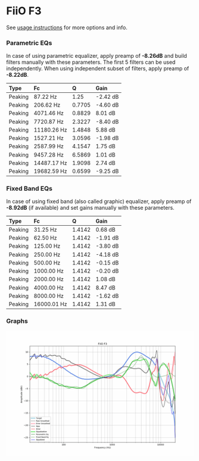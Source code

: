 # FiiO F3
See [usage instructions](https://github.com/jaakkopasanen/AutoEq#usage) for more options and info.

### Parametric EQs
In case of using parametric equalizer, apply preamp of **-8.26dB** and build filters manually
with these parameters. The first 5 filters can be used independently.
When using independent subset of filters, apply preamp of **-8.22dB**.

| Type    | Fc          |      Q | Gain     |
|:--------|:------------|:-------|:---------|
| Peaking | 87.22 Hz    | 1.25   | -2.42 dB |
| Peaking | 206.62 Hz   | 0.7705 | -4.60 dB |
| Peaking | 4071.46 Hz  | 0.8829 | 8.01 dB  |
| Peaking | 7720.87 Hz  | 2.3227 | -8.40 dB |
| Peaking | 11180.26 Hz | 1.4848 | 5.88 dB  |
| Peaking | 1527.21 Hz  | 3.0596 | -1.98 dB |
| Peaking | 2587.99 Hz  | 4.1547 | 1.75 dB  |
| Peaking | 9457.28 Hz  | 6.5869 | 1.01 dB  |
| Peaking | 14487.17 Hz | 1.9098 | 2.74 dB  |
| Peaking | 19682.59 Hz | 0.6599 | -9.25 dB |

### Fixed Band EQs
In case of using fixed band (also called graphic) equalizer, apply preamp of **-8.92dB**
(if available) and set gains manually with these parameters.

| Type    | Fc          |      Q | Gain     |
|:--------|:------------|:-------|:---------|
| Peaking | 31.25 Hz    | 1.4142 | 0.68 dB  |
| Peaking | 62.50 Hz    | 1.4142 | -1.91 dB |
| Peaking | 125.00 Hz   | 1.4142 | -3.80 dB |
| Peaking | 250.00 Hz   | 1.4142 | -4.18 dB |
| Peaking | 500.00 Hz   | 1.4142 | -0.15 dB |
| Peaking | 1000.00 Hz  | 1.4142 | -0.20 dB |
| Peaking | 2000.00 Hz  | 1.4142 | 1.08 dB  |
| Peaking | 4000.00 Hz  | 1.4142 | 8.47 dB  |
| Peaking | 8000.00 Hz  | 1.4142 | -1.62 dB |
| Peaking | 16000.01 Hz | 1.4142 | 1.31 dB  |

### Graphs
![](./FiiO%20F3.png)